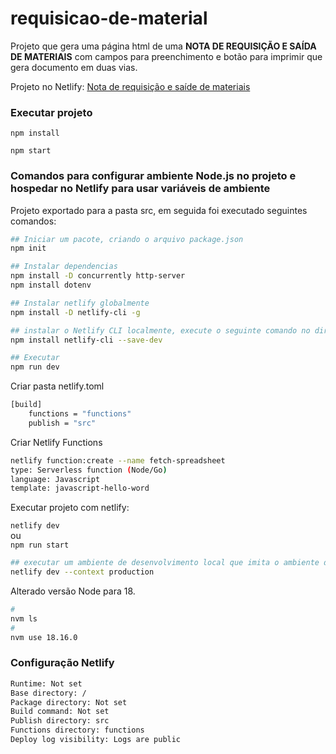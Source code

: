 # requisicao-de-material


Projeto que gera uma página html de uma **NOTA DE REQUISIÇÃO E SAÍDA DE MATERIAIS** com campos para preenchimento 
e botão para imprimir que gera documento em duas vias.

Projeto no Netlify: [Nota de requisição e saíde de materiais](https://sbpedido.netlify.app)

### Executar projeto 
```
npm install
```
```
npm start
```


### Comandos para configurar ambiente Node.js no projeto e hospedar no Netlify para usar variáveis de ambiente
Projeto exportado para a pasta src, em seguida foi executado seguintes comandos:

```sh
## Iniciar um pacote, criando o arquivo package.json
npm init

## Instalar dependencias
npm install -D concurrently http-server
npm install dotenv

## Instalar netlify globalmente
npm install -D netlify-cli -g

## instalar o Netlify CLI localmente, execute o seguinte comando no diretório raiz do projeto:
npm install netlify-cli --save-dev

## Executar
npm run dev 
``` 

Criar pasta netlify.toml
```bash
[build]
    functions = "functions"
    publish = "src"
```

Criar Netlify Functions 
```bash
netlify function:create --name fetch-spreadsheet
type: Serverless function (Node/Go)
language: Javascript
template: javascript-hello-word
```

Executar projeto com netlify:

 `netlify dev`  
 ou  
 `npm run start` 


```sh
## executar um ambiente de desenvolvimento local que imita o ambiente de produção do Netlify
netlify dev --context production
```

Alterado versão Node para 18.

```bash
#
nvm ls
#
nvm use 18.16.0
```  

### Configuração Netlify

```bash
Runtime: Not set
Base directory: /
Package directory: Not set
Build command: Not set
Publish directory: src
Functions directory: functions
Deploy log visibility: Logs are public
```
